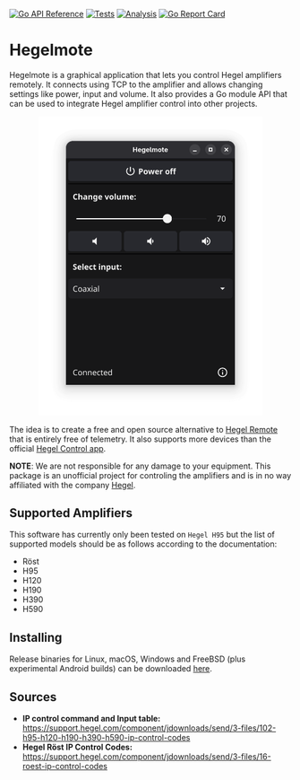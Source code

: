 [![Go API Reference](https://img.shields.io/badge/go-documentation-blue.svg?style=flat)](https://pkg.go.dev/github.com/Jacalz/hegelmote)
[![Tests](https://github.com/Jacalz/hegelmote/actions/workflows/tests.yml/badge.svg)](https://github.com/Jacalz/hegelmote/actions/workflows/tests.yml)
[![Analysis](https://github.com/Jacalz/hegelmote/actions/workflows/analysis.yml/badge.svg)](https://github.com/Jacalz/hegelmote/actions/workflows/analysis.yml)
[![Go Report Card](https://goreportcard.com/badge/github.com/Jacalz/hegelmote)](https://goreportcard.com/report/github.com/Jacalz/hegelmote)
# Hegelmote

Hegelmote is a graphical application that lets you control Hegel amplifiers remotely. It connects using TCP to the amplifier and allows changing settings like power, input and volume.
It also provides a Go module API that can be used to integrate Hegel amplifier control into other projects.

<p align="center">
  <img src="assets/img/gui-connected-turned-on.png" width="400"/>
</p>

The idea is to create a free and open source alternative to [Hegel Remote](https://apps.apple.com/ca/app/hegel-remote/id1562489978) that is entirely free of telemetry. It also supports more devices than the official [Hegel Control app](https://support.hegel.com/product-articles/hegel-setup-app).

**NOTE**: We are not responsible for any damage to your equipment. This package is an unofficial project for controling the amplifiers and is in no way affiliated with the company [Hegel](https://www.hegel.com/en/).

## Supported Amplifiers

This software has currently only been tested on `Hegel H95` but the list of supported models should be as follows according to the documentation:

- Röst
- H95
- H120
- H190
- H390
- H590

## Installing

Release binaries for Linux, macOS, Windows and FreeBSD (plus experimental Android builds) can be downloaded [here](https://github.com/Jacalz/hegelmote/releases/latest).

## Sources
- **IP control command and Input table:** https://support.hegel.com/component/jdownloads/send/3-files/102-h95-h120-h190-h390-h590-ip-control-codes
- **Hegel Röst IP Control Codes:** https://support.hegel.com/component/jdownloads/send/3-files/16-roest-ip-control-codes
